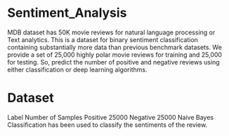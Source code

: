 # Sentiment_Analysis
MDB dataset has 50K movie reviews for natural language processing or Text analytics.
This is a dataset for binary sentiment classification containing substantially more data than previous benchmark datasets. We provide a set of 25,000 highly polar movie reviews for training and 25,000 for testing. So, predict the number of positive and negative reviews using either classification or deep learning algorithms.
# Dataset
Label	    Number of Samples
Positive	25000
Negative	25000
Naive Bayes Classification has been used to classify the sentiments of the review.
